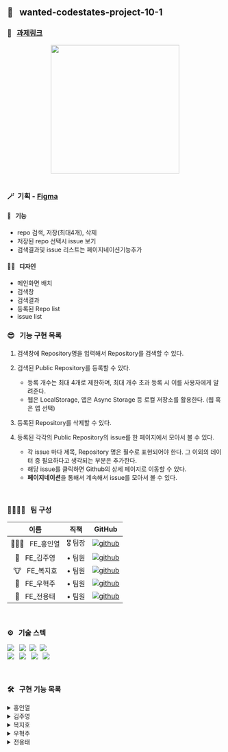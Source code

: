 <br />

## 🌈 &nbsp; wanted-codestates-project-10-1

### 📎 &nbsp; [과제링크](https://gallant-shockley-d3e212.netlify.app/)

<div align="center">
<img width="300px" src=""/>
</div>

<br />

### 🪄&nbsp; 기획 - [Figma](https://www.figma.com/file/bUdTDckvzPvAu71npymZm1/%ED%8E%98%EC%9D%B4%ED%9E%88%EC%96%B4---10%EC%A1%B0?node-id=0%3A1)
 
#### 🎉 &nbsp; 기능
- repo 검색, 저장(최대4개), 삭제
- 저장된 repo 선택시 issue 보기
- 검색결과및 issue 리스트는 페이지네이션기능추가

#### 👨‍🎨 &nbsp; 디자인
- 메인화면 배치
- 검색창
- 검색결과
- 등록된 Repo list
- issue list

### 😎 &nbsp; 기능 구현 목록


#### 

1. 검색창에 Repository명을 입력해서 Repository를 검색할 수 있다.
 
2. 검색된 Public Repository를 등록할 수 있다.
    - 등록 개수는 최대 4개로 제한하며, 최대 개수 초과 등록 시 이를 사용자에게 알려준다.
    - 웹은 LocalStorage, 앱은 Async Storage 등 로컬 저장소를 활용한다. (웹 혹은 앱 선택)

3. 등록된 Repository를 삭제할 수 있다.

4. 등록된 각각의 Public Repository의 issue를 한 페이지에서 모아서 볼 수 있다.
    - 각 issue 마다 제목, Repository 명은 필수로 표현되어야 한다. 그 이외의 데이터 중 필요하다고 생각되는 부분은 추가한다.
    - 해당 issue를 클릭하면 Github의 상세 페이지로 이동할 수 있다.
    - **페이지네이션**을 통해서 계속해서 issue를 모아서 볼 수 있다.

<br />

### 👨‍👨‍👧‍👧 &nbsp; 팀 구성

|     이름     | 직책 |                                                                  GitHub                                                                   |
| :----------: | :----: | :-------------------------------------------------------------------------------------------------------------------------------------: |
| 🏄🏻‍♂️ &nbsp; FE_홍인열 | 🎖 팀장  |  [![github](https://img.shields.io/badge/홍인열-181717?style=flat-square&logo=GitHub&logoColor=white)](https://github.com/hinyc)    |
| 🐸 &nbsp; FE_김주영 | • 팀원  | [![github](https://img.shields.io/badge/김주영-181717?style=flat-square&logo=GitHub&logoColor=white)](https://github.com/juo1221) |
| 🐮 &nbsp; FE_복지호 | • 팀원  |   [![github](https://img.shields.io/badge/복지호-181717?style=flat-square&logo=GitHub&logoColor=white)](https://github.com/Jiho31)    |
| 🍔 &nbsp; FE_우혁주 | • 팀원  | [![github](https://img.shields.io/badge/우혁주-181717?style=flat-square&logo=GitHub&logoColor=white)](https://github.com/Space-Belt) |
| 🍕 &nbsp; FE_전용태 | • 팀원  |    [![github](https://img.shields.io/badge/전용태-181717?style=flat-square&logo=GitHub&logoColor=white)](https://github.com/yong313)     |

<br />

### ️⚙️ &nbsp; 기술 스텍 

<img src="https://img.shields.io/badge/Reat-333333?style=flat-round&logo=React&logoColor=ffffff"/></a> &nbsp;
<img src="https://img.shields.io/badge/JavaScript-333333?style=flat-round&logo=JavaScript&logoColor=ffffff"/></a>&nbsp;
<img src="https://img.shields.io/badge/HTML5-333333?style=flat-round&logo=HTML5&logoColor=ffffff"/></a>&nbsp;
<img src="https://img.shields.io/badge/CSS3-333333?style=flat-round&logo=CSS3&logoColor=ffffff"/></a> &nbsp;<br />
<img src="https://img.shields.io/badge/Redux-333333?style=flat-round&logo=Redux&logoColor=ffffff"/></a> &nbsp;
<img src="https://img.shields.io/badge/Axios-333333?style=flat-round&logo=PlayStation&logoColor=ffffff"/></a> &nbsp;
<img src="https://img.shields.io/badge/Figma-333333?style=flat-round&logo=Figma&logoColor=ffffff"/></a> &nbsp;
<img src="https://img.shields.io/badge/Discord-333333?style=flat-round&logo=Discord&logoColor=ffffff"/></a> &nbsp;

<br />

### 🛠 &nbsp; 구현 기능 목록

<details>
  <summary>홍인열</summary>
  <ul>
      <li>검색 및 API 요청 기능 구현</li>
      <li>API 요청 결과 로컬스토리지에 저장</li>

   <li>API요청 응답받기전까지 로딩 스피너구현</li>
   <li>저장 갯수 초과, 이미 저장된 레포 알림 모달구현 </li>

  </ul>
</details>
<details>
  <summary>김주영</summary>
  <ul>
    <li>페이지 렌더전 이슈목록 API 요청</li>
    <li>이슈목록 카드 컴포넌트생성 및 이슈목록 배열생성</li>
    <li>이슈목록 배열 필터링 기능(All, Open, Close)</li>
  </ul>
</details>
<details>
  <summary>복지호</summary>
  <ul>
   <li>이슈목록 카드 컴포넌트를 이용하여 이슈목록 페이지구성</li>
      <li> 페이지 네이션 기능구현, 한페이지당 이슈카드 6개</li>
  </ul>
</details>
<details>
  <summary>우혁주</summary>
    <ul>
      <li>레포지토리 선택시 저장/삭제 기능 구현 (로컬스토리지에 데이터 저장/삭제) </li>
    </ul>
</details>
<details>
  <summary>전용태</summary>
  <ul>
    <li>검색결과로 저장된 로컬스토리지 데이터를 확용하여 결과리스트 구현</li>
      <li>무한스크롤을 이용한 결과리스트 </li>
  </ul>
</details>


<br />
